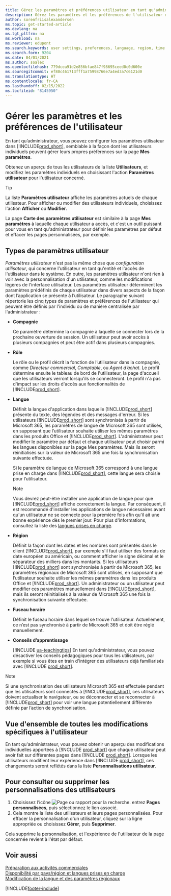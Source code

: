 ```yaml
---
title: Gérez les paramètres et préférences utilisateur en tant qu'administrateur
description: Gérez les paramètres et les préférences de l'utilisateur dans Dynamics 365 Business Central.
author: sorenfriisalexandersen
ms.topic: get-started-article
ms.devlang: na
ms.tgt_pltfrm: na
ms.workload: na
ms.reviewer: edupont
ms.search.keywords: user settings, preferences, language, region, time zone, regional settings
ms.search.form: 9204
ms.date: 04/01/2021
ms.author: soalex
ms.openlocfilehash: 779dcea91d2e856bfae847f98695ceed0c0d600e
ms.sourcegitcommit: ef80c461713fff1a75998766e7a4ed3a7c6121d0
ms.translationtype: HT
ms.contentlocale: fr-CA
ms.lasthandoff: 02/15/2022
ms.locfileid: "8145950"
---
```

# <a name="manage-user-settings-and-preferences"></a>Gérer les paramètres et les préférences de l'utilisateur

En tant qu’administrateur, vous pouvez configurer les paramètres utilisateur dans [!INCLUDE[prod_short](includes/prod_short.md)], semblable à la façon dont les utilisateurs individuels peuvent gérer leurs propres préférences sur la page **Mes paramètres**.  

Obtenez un aperçu de tous les utilisateurs de la liste **Utilisateurs**, et modifiez les paramètres individuels en choisissant l'action **Paramètres utilisateur** pour l'utilisateur concerné.

> [!TIP]
> La liste **Paramètres utilisateur** affiche les paramètres actuels de chaque utilisateur. Pour afficher ou modifier des utilisateurs individuels, choisissez l'action **Afficher** ou **Modifier**.

La page **Carte des paramètres utilisateur** est similaire à la page **Mes paramètres** à laquelle chaque utilisateur a accès, et c'est un outil puissant pour vous en tant qu'administrateur pour définir les paramètres par défaut et effacer les pages personnalisées, par exemple.  

## <a name="types-of-user-settings"></a>Types de paramètres utilisateur

*Paramètres utilisateur* n'est pas la même chose que *configuration utilisateur*, qui concerne l'utilisateur en tant qu'entité et l'accès de l'utilisateur dans le système. En outre, les paramètres utilisateur n'ont rien à voir avec la personnalisation d'un utilisateur, comme les modifications légères de l'interface utilisateur. Les paramètres utilisateur déterminent les paramètres prédéfinis de chaque utilisateur dans divers aspects de la façon dont l’application se présente à l’utilisateur. Le paragraphe suivant répertorie les cinq types de paramètres et préférences de l'utilisateur qui peuvent être définis par l'individu ou de manière centralisée par l'administrateur :

- **Compagnie**  

  Ce paramètre détermine la compagnie à laquelle se connecter lors de la prochaine ouverture de session. Un utilisateur peut avoir accès à plusieurs compagnies et peut être actif dans plusieurs compagnies.

- **Rôle**  

  Le rôle ou le profil décrit la fonction de l’utilisateur dans la compagnie, comme *Directeur commercial*, *Comptable*, ou *Agent d’achat*. Le profil détermine ensuite le tableau de bord de l'utilisateur, la page d'accueil que les utilisateurs verront lorsqu'ils se connecteront. Le profil n'a pas d'impact sur les droits d'accès aux fonctionnalités de [!INCLUDE[prod_short](includes/prod_short.md)].  

- **Langue**  

  Définit la langue d'application dans laquelle [!INCLUDE[prod_short](includes/prod_short.md)] présente du texte, des légendes et des messages d'erreur. Si les utilisateurs [!INCLUDE[prod_short](includes/prod_short.md)] sont synchronisés à partir de Microsoft 365, les paramètres de langue de Microsoft 365 sont utilisés, en supposant que l’utilisateur souhaite utiliser les mêmes paramètres dans les produits Office et [!INCLUDE[prod_short](includes/prod_short.md)]. L'administrateur peut modifier le paramètre par défaut et chaque utilisateur peut choisir parmi les langues disponibles sur la page Mes paramètres. Mais ils seront réinitialisés sur la valeur de Microsoft 365 une fois la synchronisation suivante effectuée.

  Si le paramètre de langue de Microsoft 365 correspond à une langue prise en charge dans [!INCLUDE[prod_short](includes/prod_short.md)], cette langue sera choisie pour l’utilisateur.  

  > [!NOTE]
  > Vous devrez peut-être installer une application de langue pour que [!INCLUDE[prod_short](includes/prod_short.md)] affiche correctement la langue. Par conséquent, il est recommandé d'installer les applications de langue nécessaires avant qu'un utilisateur ne se connecte pour la première fois afin qu'il ait une bonne expérience dès le premier jour. Pour plus d'informations, consultez la liste des [langues prises en charge](/dynamics365/business-central/dev-itpro/compliance/apptest-countries-and-translations).  
  
- **Région**  

  Définit la façon dont les dates et les nombres sont présentés dans le client [!INCLUDE[prod_short](includes/prod_short.md)], par exemple s'il faut utiliser des formats de date européen ou américain, ou comment afficher le signe décimal et le séparateur des milliers dans les montants. Si les utilisateurs [!INCLUDE[prod_short](includes/prod_short.md)] sont synchronisés à partir de Microsoft 365, les paramètres régionaux de Microsoft 365 sont utilisés, en supposant que l’utilisateur souhaite utiliser les mêmes paramètres dans les produits Office et [!INCLUDE[prod_short](includes/prod_short.md)]. Un administrateur ou un utilisateur peut modifier ces paramètres manuellement dans [!INCLUDE[prod_short](includes/prod_short.md)], mais ils seront réinitialisés à la valeur de Microsoft 365 une fois la synchronisation suivante effectuée.

- **Fuseau horaire**  

  Définit le fuseau horaire dans lequel se trouve l'utilisateur. Actuellement, ce n’est pas synchronisé à partir de Microsoft 365 et doit être réglé manuellement.  

- **Conseils d’apprentissage**

  [!INCLUDE [ua-teachingtips](includes/ua-teachingtips.md)] En tant qu'administrateur, vous pouvez désactiver les conseils pédagogiques pour tous les utilisateurs, par exemple si vous êtes en train d'intégrer des utilisateurs déjà familiarisés avec [!INCLUDE [prod_short](includes/prod_short.md)].  

> [!NOTE]
> Si une synchronisation des utilisateurs Microsoft 365 est effectuée pendant que les utilisateurs sont connectés à [!INCLUDE[prod_short](includes/prod_short.md)], ces utilisateurs doivent actualiser le navigateur, ou se déconnecter et se reconnecter à [!INCLUDE[prod_short](includes/prod_short.md)] pour voir une langue potentiellement différente définie par l’action de synchronisation.

## <a name="overview-of-all-user-specific-changes"></a>Vue d'ensemble de toutes les modifications spécifiques à l'utilisateur

En tant qu'administrateur, vous pouvez obtenir un aperçu des modifications individuelles apportées à [!INCLUDE [prod_short](includes/prod_short.md)] que chaque utilisateur peut avoir fait sur différentes pages dans [!INCLUDE [prod_short](includes/prod_short.md)]. Lorsque les utilisateurs modifient leur expérience dans [!INCLUDE [prod_short](includes/prod_short.md)], ces changements seront reflétés dans la liste **Personnalisations utilisateur**. <!--Administrators can also set these settings for users before they log in the first time, so users do not have to do it themselves, providing them a better *getting started* experience.-->

<!-- >[!NOTE]
> User personalizations do not have anything to do with the *personal* lightweight changes a user can make to the user experience.-->

## <a name="to-review-or-delete-user-personalizations"></a>Pour consulter ou supprimer les personnalisations des utilisateurs

1. Choisissez l’icône ![Page ou rapport pour la recherche.](media/ui-search/search_small.png "Icône Page ou rapport pour la recherche") entrez **Pages personnalisées**, puis sélectionnez le lien associé.
2. Cela montre la liste des utilisateurs et leurs pages personnalisées. Pour effacer la personnalisation d'un utilisateur, cliquez sur la ligne appropriée ou choisissez **Gérer**, puis **Supprimer**.

Cela supprime la personnalisation, et l'expérience de l'utilisateur de la page concernée revient à l'état par défaut.

## <a name="see-also"></a>Voir aussi

[Préparation aux activités commerciales](ui-get-ready-business.md)  
[Disponibilité par pays/région et langues prises en charge](/dynamics365/business-central/dev-itpro/compliance/apptest-countries-and-translations)  
[Modification de la langue et des paramètres régionaux](about-locale-language.md)  

[!INCLUDE[footer-include](includes/footer-banner.md)]
